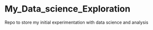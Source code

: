 # My_Data_science_Exploration
Repo to store my initial experimentation with data science and analysis
